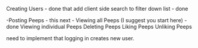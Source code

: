 Creating Users -  done that
add client side search to filter down list - done 

-Posting Peeps - this next -
Viewing all Peeps (I suggest you start here) - done
Viewing individual Peeps
Deleting Peeps
Liking Peeps
Unliking Peeps


need to implement that logging in creates new user. 